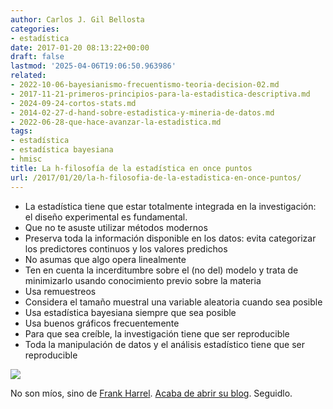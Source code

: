 ```yaml
---
author: Carlos J. Gil Bellosta
categories:
- estadística
date: 2017-01-20 08:13:22+00:00
draft: false
lastmod: '2025-04-06T19:06:50.963986'
related:
- 2022-10-06-bayesianismo-frecuentismo-teoria-decision-02.md
- 2017-11-21-primeros-principios-para-la-estadistica-descriptiva.md
- 2024-09-24-cortos-stats.md
- 2014-02-27-d-hand-sobre-estadistica-y-mineria-de-datos.md
- 2022-06-28-que-hace-avanzar-la-estadistica.md
tags:
- estadística
- estadística bayesiana
- hmisc
title: La h-filosofía de la estadística en once puntos
url: /2017/01/20/la-h-filosofia-de-la-estadistica-en-once-puntos/
---
```


* La estadística tiene que estar totalmente integrada en la investigación: el diseño experimental es fundamental.
* Que no te asuste utilizar métodos modernos
* Preserva toda la información disponible en los datos: evita categorizar los predictores continuos y los valores predichos
* No asumas que algo opera linealmente
* Ten en cuenta la incerditumbre sobre el (no del) modelo y trata de minimizarlo usando conocimiento previo sobre la materia
* Usa remuestreos
* Considera el tamaño muestral una variable aleatoria cuando sea posible
* Usa estadística bayesiana siempre que sea posible
* Usa buenos gráficos frecuentemente
* Para que sea creíble, la investigación tiene que ser reproducible
* Toda la manipulación de datos y el análisis estadístico tiene que ser reproducible

![](/wp-uploads/2017/01/plot_summary.png#center)

No son míos, sino de [Frank Harrel](http://www.fharrell.com/2017/01/introduction.html). [Acaba de abrir su blog](http://www.fharrell.com/). Seguidlo.